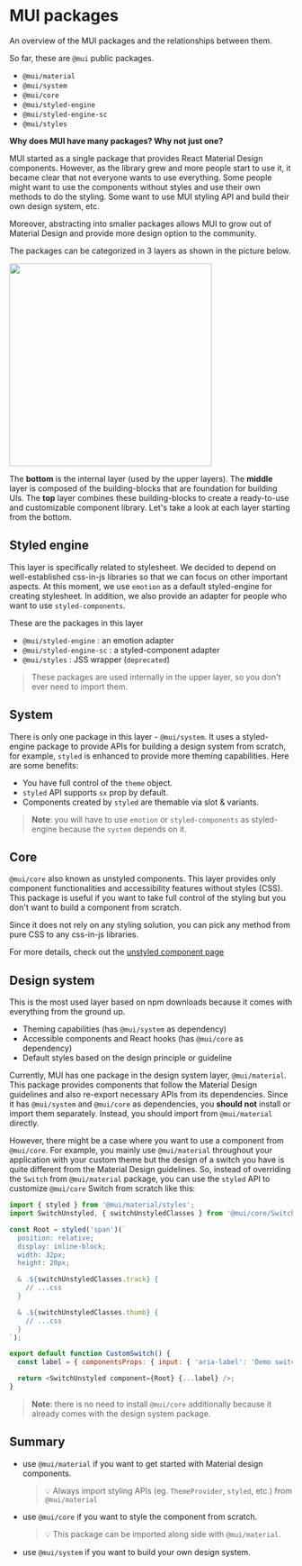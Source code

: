 # MUI packages

<p class="description">An overview of the MUI packages and the relationships between them.</p>

So far, these are `@mui` public packages.

- `@mui/material`
- `@mui/system`
- `@mui/core`
- `@mui/styled-engine`
- `@mui/styled-engine-sc`
- `@mui/styles`

**Why does MUI have many packages? Why not just one?**

MUI started as a single package that provides React Material Design components.
However, as the library grew and more people start to use it, it became clear that not everyone wants to use everything.
Some people might want to use the components without styles and use their own methods to do the styling.
Some want to use MUI styling API and build their own design system, etc.

Moreover, abstracting into smaller packages allows MUI to grow out of Material Design and provide more design option to the community.

The packages can be categorized in 3 layers as shown in the picture below.

<img src="/static/images/packages/mui-packages.jpeg" style="width: 360px; max-width: 100%;" />

The **bottom** is the internal layer (used by the upper layers). The **middle** layer is composed of the building-blocks that are foundation for building UIs. The **top** layer combines these building-blocks to create a ready-to-use and customizable component library. Let's take a look at each layer starting from the bottom.

## Styled engine

This layer is specifically related to stylesheet.
We decided to depend on well-established css-in-js libraries so that we can focus on other important aspects.
At this moment, we use `emotion` as a default styled-engine for creating stylesheet.
In addition, we also provide an adapter for people who want to use `styled-components`.

These are the packages in this layer

- `@mui/styled-engine` : an emotion adapter
- `@mui/styled-engine-sc` : a styled-component adapter
- `@mui/styles` : JSS wrapper (`deprecated`)

> These packages are used internally in the upper layer, so you don't ever need to import them.

## System

There is only one package in this layer - `@mui/system`.
It uses a styled-engine package to provide APIs for building a design system from scratch, for example, `styled` is enhanced to provide more theming capabilities.
Here are some benefits:

- You have full control of the `theme` object.
- `styled` API supports `sx` prop by default.
- Components created by `styled` are themable via slot & variants.

> **Note**: you will have to use `emotion` or `styled-components` as styled-engine because the `system` depends on it.

## Core

`@mui/core` also known as unstyled components. This layer provides only component functionalities and accessibility features without styles (CSS). This package is useful if you want to take full control of the styling but you don't want to build a component from scratch.

Since it does not rely on any styling solution, you can pick any method from pure CSS to any css-in-js libraries.

For more details, check out the [unstyled component page](/customization/unstyled-components/)

## Design system

This is the most used layer based on npm downloads because it comes with everything from the ground up.

- Theming capabilities (has `@mui/system` as dependency)
- Accessible components and React hooks (has `@mui/core` as dependency)
- Default styles based on the design principle or guideline

Currently, MUI has one package in the design system layer, `@mui/material`.
This package provides components that follow the Material Design guidelines and also re-export necessary APIs from its dependencies.
Since it has `@mui/system` and `@mui/core` as dependencies, you **should not** install or import them separately.
Instead, you should import from `@mui/material` directly.

However, there might be a case where you want to use a component from `@mui/core`.
For example, you mainly use `@mui/material` throughout your application with your custom theme but the design of a switch you have is quite different from the Material Design guidelines.
So, instead of overriding the `Switch` from `@mui/material` package, you can use the `styled` API to customize `@mui/core` Switch from scratch like this:

```js
import { styled } from '@mui/material/styles';
import SwitchUnstyled, { switchUnstyledClasses } from '@mui/core/SwitchUnstyled';

const Root = styled('span')(`
  position: relative;
  display: inline-block;
  width: 32px;
  height: 20px;

  & .${switchUnstyledClasses.track} {
    // ...css
  }

  & .${switchUnstyledClasses.thumb} {
    // ...css
  }
`);

export default function CustomSwitch() {
  const label = { componentsProps: { input: { 'aria-label': 'Demo switch' } } };

  return <SwitchUnstyled component={Root} {...label} />;
}
```

> **Note**: there is no need to install `@mui/core` additionally because it already comes with the design system package.

## Summary

- use `@mui/material` if you want to get started with Material design components.
  > 💡 Always import styling APIs (eg. `ThemeProvider`, `styled`, etc.) from `@mui/material`
- use `@mui/core` if you want to style the component from scratch.
  > 💡 This package can be imported along side with `@mui/material`.
- use `@mui/system` if you want to build your own design system.

